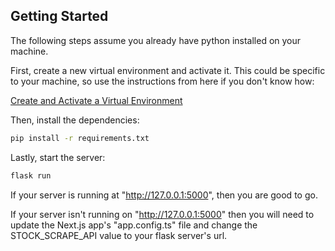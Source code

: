 ## Getting Started
The following steps assume you already have python installed on your machine.

First, create a new virtual environment and activate it. This could be specific to your machine, so use the instructions from here if you don't know how:

[Create and Activate a Virtual Environment](https://packaging.python.org/en/latest/guides/installing-using-pip-and-virtual-environments/#creating-a-virtual-environment)

Then, install the dependencies:

```bash
pip install -r requirements.txt
```

Lastly, start the server:

```bash
flask run
```

If your server is running at "http://127.0.0.1:5000", then you are good to go. 

If your server isn't running on "http://127.0.0.1:5000" then you will need to update the Next.js app's "app.config.ts" file and change the STOCK_SCRAPE_API value to your flask server's url.
